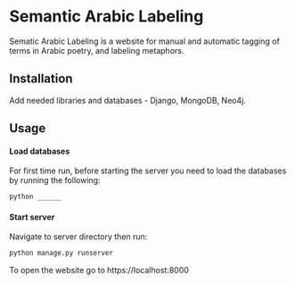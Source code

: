 # Semantic Arabic Labeling
Sematic Arabic Labeling is a website for manual and automatic tagging of terms in Arabic poetry, and labeling metaphors.

## Installation

Add needed libraries and databases - Django, MongoDB, Neo4j.


## Usage

#### Load databases

For first time run, before starting the server you need to load the databases by running the following:

```bash
python ______
```

#### Start server 

Navigate to server directory then run:
```bash
python manage.py runserver
```
To open the website go to https://localhost:8000
